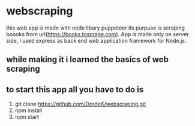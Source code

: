 # webscraping

this web app is made with node libary puppeteer its purpuse is scraping boooks from url(https://books.toscrape.com). App is made only on server side, i used express as  back end web application framework for Node.js.

 ## while making it i learned the basics of web scraping
 
 
 
 ## to start this app all you have to do is 
  
  1. git clone https://github.com/DordeK/webscraping.git
  2. npm install 
  3. npm start
